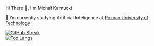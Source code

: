 Hi There 👋, I'm Michał Kałmucki 

🌱 I’m currently studying Artificial Inteligence at [Poznań University of Technology](https://www.put.poznan.pl)


[![GitHub Streak](http://github-readme-streak-stats.herokuapp.com?user=MichalKalmucki&theme=tokyonight)](https://git.io/streak-stats)\
[![Top Langs](https://github-readme-stats.vercel.app/api/top-langs/?username=MichalKalmucki&layout=compact&theme=tokyonight)](https://github.com/anuraghazra/github-readme-stats)

<!--
**MichalKalmucki/MichalKalmucki** is a ✨ _special_ ✨ repository because its `README.md` (this file) appears on your GitHub profile.

Here are some ideas to get you started:

- 🔭 I’m currently working on ...
- 🌱 I’m currently learning ...
- 👯 I’m looking to collaborate on ...
- 🤔 I’m looking for help with ...
- 💬 Ask me about ...
- 📫 How to reach me: ...
- 😄 Pronouns: ...
- ⚡ Fun fact: ...
-->

